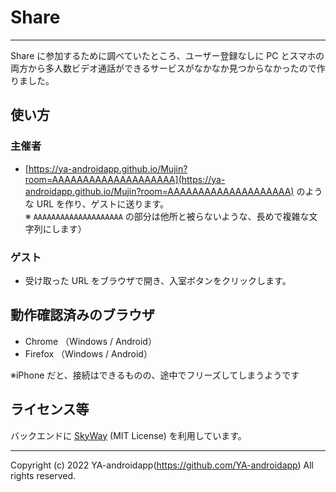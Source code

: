 # Share

---

Share に参加するために調べていたところ、ユーザー登録なしに PC とスマホの両方から多人数ビデオ通話ができるサービスがなかなか見つからなかったので作りました。

## 使い方

### 主催者

- [https://ya-androidapp.github.io/Mujin?room=AAAAAAAAAAAAAAAAAAAA](https://ya-androidapp.github.io/Mujin?room=AAAAAAAAAAAAAAAAAAAA) のような URL を作り、ゲストに送ります。<br>※ `AAAAAAAAAAAAAAAAAAAA` の部分は他所と被らないような、長めで複雑な文字列にします）

### ゲスト

- 受け取った URL をブラウザで開き、入室ボタンをクリックします。

## 動作確認済みのブラウザ

- Chrome （Windows / Android）
- Firefox （Windows / Android）

※iPhone だと、接続はできるものの、途中でフリーズしてしまうようです

## ライセンス等

バックエンドに [SkyWay](https://webrtc.ecl.ntt.com/en/) (MIT License) を利用しています。

---

Copyright (c) 2022 YA-androidapp(https://github.com/YA-androidapp) All rights reserved.
